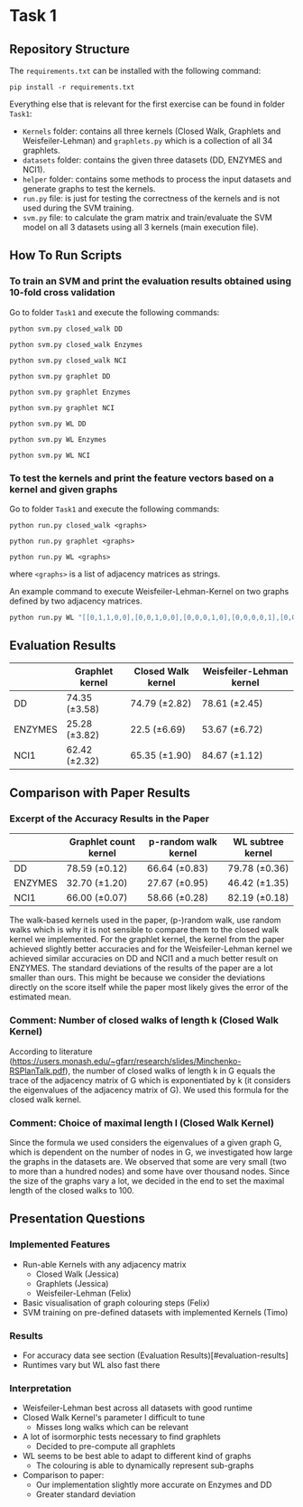 # Task 1

## Repository Structure

The ```requirements.txt``` can be installed with the following command:

```pip install -r requirements.txt```

Everything else that is relevant for the first exercise can be found in folder ```Task1```:

* ```Kernels``` folder: contains all three kernels (Closed Walk, Graphlets and Weisfeiler-Lehman) and ```graphlets.py``` which is a collection of all 34 graphlets.
* ```datasets``` folder: contains the given three datasets (DD, ENZYMES and NCI1).
* ```helper``` folder: contains some methods to process the input datasets and generate graphs to test the kernels.
* ```run.py``` file: is just for testing the correctness of the kernels and is not used during the SVM training.
* ```svm.py``` file: to calculate the gram matrix and train/evaluate the SVM model on all 3 datasets using all 3 kernels (main execution file).

## How To Run Scripts

### To train an SVM and print the evaluation results obtained using 10-fold cross validation

Go to folder ```Task1``` and execute the following commands:

```python svm.py closed_walk DD``` 

```python svm.py closed_walk Enzymes```

```python svm.py closed_walk NCI```

```python svm.py graphlet DD```

```python svm.py graphlet Enzymes```

```python svm.py graphlet NCI```

```python svm.py WL DD```

```python svm.py WL Enzymes```

```python svm.py WL NCI```

### To test the kernels and print the feature vectors based on a kernel and given graphs
Go to folder ```Task1``` and execute the following commands:

```python run.py closed_walk <graphs>```

```python run.py graphlet <graphs>```

```python run.py WL <graphs>```

 where ```<graphs>``` is a list of adjacency matrices as strings.

An example command to execute Weisfeiler-Lehman-Kernel on two graphs defined by two adjacency matrices.

```bash
python run.py WL "[[0,1,1,0,0],[0,0,1,0,0],[0,0,0,1,0],[0,0,0,0,1],[0,0,0,0,0]]" "[[0,1,1,0,0],[0,1,1,1,0],[0,0,0,1,0],[0,0,0,0,1],[0,0,0,0,0]]"
```

## Evaluation Results

|         | Graphlet kernel | Closed Walk kernel | Weisfeiler-Lehman kernel |
|---------|-----------------|--------------------|--------------------------|
| DD      | 74.35 (±3.58)   | 74.79 (±2.82)      | 78.61 (±2.45)            |
| ENZYMES | 25.28 (±3.82)   | 22.5 (±6.69)       | 53.67 (±6.72)            |
| NCI1    | 62.42 (±2.32)   | 65.35 (±1.90)      | 84.67 (±1.12)            |

## Comparison with Paper Results

### Excerpt of the Accuracy Results in the Paper
|         | Graphlet count kernel | p-random walk kernel | WL subtree  kernel  |
|---------|----------------|---------------|---------------|
| DD      | 78.59 (±0.12)  | 66.64 (±0.83) | 79.78 (±0.36) |
| ENZYMES | 32.70 (±1.20)  | 27.67 (±0.95) | 46.42 (±1.35) |
| NCI1    | 66.00 (±0.07)  | 58.66 (±0.28) | 82.19 (±0.18) |

The walk-based kernels used in the paper, (p-)random walk, use random walks which is why it is not sensible to compare them to the closed walk kernel we implemented. For the graphlet kernel, the kernel from the paper achieved slightly better accuracies and for the Weisfeiler-Lehman kernel we achieved similar accuracies on DD and NCI1 and a much better result on ENZYMES. The standard deviations of the results of the paper are a lot smaller than ours. This might be because we consider the deviations directly on the score itself while the paper most likely gives the error of the estimated mean.

### Comment: Number of closed walks of length k (Closed Walk Kernel)

According to literature (https://users.monash.edu/~gfarr/research/slides/Minchenko-RSPlanTalk.pdf), the number of closed walks of length k in G equals the trace of the adjacency matrix of G which is exponentiated by k (it considers the eigenvalues of the adjacency matrix of G). We used this formula for the closed walk kernel.


### Comment: Choice of maximal length l (Closed Walk Kernel)

Since the formula we used considers the eigenvalues of a given graph G, which is dependent on the number of nodes in G, we investigated how large the graphs in the datasets are. We observed that some are very small (two to more than a hundred nodes) and some have over thousand nodes. Since the size of the graphs vary a lot, we decided in the end to set the maximal length of the closed walks to 100.

## Presentation Questions

### Implemented Features
- Run-able Kernels with any adjacency matrix
  - Closed Walk (Jessica)
  - Graphlets (Jessica)
  - Weisfeiler-Lehman (Felix)
- Basic visualisation of graph colouring steps (Felix)
- SVM training on pre-defined datasets with implemented Kernels (Timo)

### Results
- For accuracy data see section (Evaluation Results)[#evaluation-results]
- Runtimes vary but WL also fast there

### Interpretation
- Weisfeiler-Lehman best across all datasets with good runtime
- Closed Walk Kernel's parameter l difficult to tune
  - Misses long walks which can be relevant
- A lot of isormorphic tests necessary to find graphlets
  - Decided to pre-compute all graphlets
- WL seems to be best able to adapt to different kind of graphs
  - The colouring is able to dynamically represent sub-graphs
- Comparison to paper:
  - Our implementation slightly more accurate on Enzymes and DD
  - Greater standard deviation
